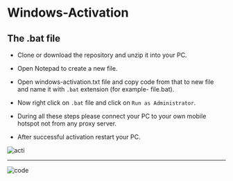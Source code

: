 # Windows-Activation
The .bat file
--------------------------------------------
- Clone or download the repository and unzip it into your PC.

- Open Notepad to create a new file.

- Open windows-activation.txt file and copy code from that to new file and name it with `.bat` extension (for example- file.bat).

- Now right click on `.bat` file and click on `Run as Administrator`.

- During all these steps please connect your PC to your own mobile hotspot not from any proxy server.

- After successful activation restart your PC.


![acti](https://user-images.githubusercontent.com/58619437/210176612-efde1c9a-3cce-45a0-82ff-ab1b803e5125.jpg)

-----------------------

![code](https://user-images.githubusercontent.com/58619437/210176540-e9185605-d7eb-42a5-b562-ff3c6eaeb880.png)

